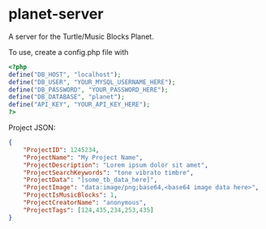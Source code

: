 # planet-server
A server for the Turtle/Music Blocks Planet.

To use, create a config.php file with

```php
<?php
define("DB_HOST", "localhost");
define("DB_USER", "YOUR_MYSQL_USERNAME_HERE");
define("DB_PASSWORD", "YOUR_PASSWORD_HERE");
define("DB_DATABASE", "planet");
define("API_KEY", "YOUR_API_KEY_HERE");
?>
```

Project JSON:
```JSON
{
	"ProjectID": 1245234,
	"ProjectName": "My Project Name",
	"ProjectDescription": "Lorem ipsum dolor sit amet",
	"ProjectSearchKeywords": "tone vibrato timbre",
	"ProjectData": "[some_tb_data_here]",
	"ProjectImage": "data:image/png;base64,<base64 image data here>",
	"ProjectIsMusicBlocks": 1,
	"ProjectCreatorName": "anonymous",
	"ProjectTags": [124,435,234,253,435]
}
```